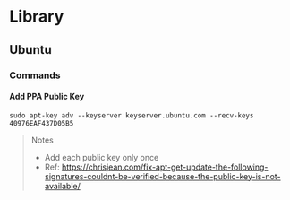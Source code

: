 # Library


## Ubuntu


### Commands


#### Add PPA Public Key

`sudo apt-key adv --keyserver keyserver.ubuntu.com --recv-keys 40976EAF437D05B5`

> Notes
>  - Add each public key only once
>  - Ref: https://chrisjean.com/fix-apt-get-update-the-following-signatures-couldnt-be-verified-because-the-public-key-is-not-available/
